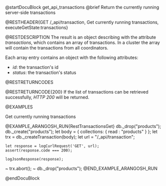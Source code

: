 
@startDocuBlock get_api_transactions
@brief Return the currently running server-side transactions

@RESTHEADER{GET /_api/transaction, Get currently running transactions, executeGetState:transactions}

@RESTDESCRIPTION
The result is an object describing with the attribute *transactions*, which contains
an array of transactions.
In a cluster the array will contain the transactions from all coordinators.

Each array entry contains an object with the following attributes:

- *id*: the transaction's id
- *status*: the transaction's status

@RESTRETURNCODES

@RESTRETURNCODE{200}
If the list of transactions can be retrieved successfully, *HTTP 200* will be returned.

@EXAMPLES

Get currently running transactions

@EXAMPLE_ARANGOSH_RUN{RestTransactionsGet}
    db._drop("products");
    db._create("products");
    let body = {
      collections: {
        read : "products"
      }
    };
    let trx = db._createTransaction(body);
    let url = "/_api/transaction";

    let response = logCurlRequest('GET', url);
    assert(response.code === 200);

    logJsonResponse(response);

  ~ trx.abort();
  ~ db._drop("products");
@END_EXAMPLE_ARANGOSH_RUN

@endDocuBlock
